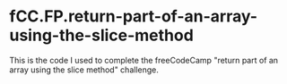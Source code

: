 # fCC.FP.return-part-of-an-array-using-the-slice-method
This is the code I used to complete the freeCodeCamp "return part of an array using the slice method" challenge.
